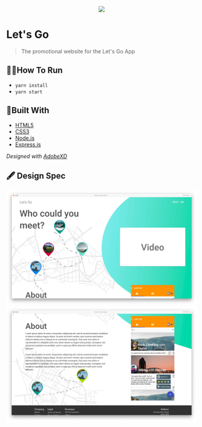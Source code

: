 <p align="center"><img width=20% src="https://github.com/duncangrubbs/lets-go-promo/blob/master/public/res/logo.png"></p>

# Let's Go
> The promotional website for the Let's Go App

## 👩‍💻How To Run
- `yarn install`
- `yarn start`

## 🔨Built With
- [HTML5](https://developer.mozilla.org/en-US/docs/Web/Guide/HTML/HTML5)
- [CSS3](https://developer.mozilla.org/en-US/docs/Archive/CSS3)
- [Node.js](https://nodejs.org/en/)
- [Express.js](https://expressjs.com/)

_Designed with [AdobeXD](https://www.adobe.com/products/xd.html)_

## 🖋 Design Spec

![](./res/page1.jpg)
![](./res/page2.jpg)
